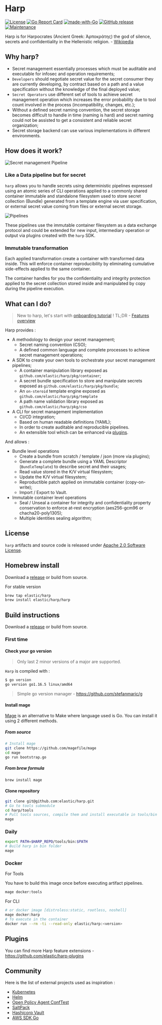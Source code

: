 # Harp

[![License](https://img.shields.io/badge/License-Apache%202.0-blue.svg)](https://opensource.org/licenses/Apache-2.0)
[![Go Report Card](https://goreportcard.com/badge/github.com/elastic/harp)](https://goreportcard.com/report/github.com/elastic/harp)
[![made-with-Go](https://img.shields.io/badge/Made%20with-Go-1f425f.svg)](http://golang.org)
[![GitHub release](https://img.shields.io/github/release/elastic/harp.svg)](https://github.com/elastic/harp/releases/)
[![Maintenance](https://img.shields.io/badge/Maintained%3F-yes-green.svg)](https://github.com/elastic/harp/graphs/commit-activity)

Harp is for Harpocrates (Ancient Greek: Ἁρποκράτης) the god of silence, secrets
and confidentiality in the Hellenistic religion. - [Wikipedia](https://en.wikipedia.org/wiki/Harpocrates)

## Why harp?

* Secret management essentially processes which must be auditable and
  executable for infosec and operation requirements;
* `Developers` should negotiate secret value for the secret consumer they are
  currently developing, by contract based on a path and a value specification
  without the knowledge of the final deployed value;
* `Secret Operators` use different set of tools to achieve secret
  management operation which increases the error probability due to tool count
  involved in the process (incompatibility, changes, etc.);
* Without a defined secret naming convention, the secret storage becomes difficult to
  handle in time (naming is hard) and secret naming could not be assisted to
  get a consistent and reliable secret organization;
* Secret storage backend can use various implementations in different environments.

## How does it work?

![Secret management Pipeline](docs/harp/img/SM-HARP-PIPELINE.png)

### Like a Data pipeline but for secret

`harp` allows you to handle secrets using deterministic pipelines expressed
using an atomic series of CLI operations applied to a commonly shared container
immutable and standalone filesystem used to store secret collection (Bundle)
generated from a template engine via user specification, or external secret
value coming from files or external secret storage.

![Pipelines](docs/harp/img/SM-HARP.png)

These pipelines use the immutable container filesystem as a data exchange
protocol and could be extended for new input, intermediary operation or output
via plugins created with the `harp` SDK.

### Immutable transformation

Each applied transformation create a container with transformed data inside.
This will enforce container reproducibility by eliminating cumulative
side-effects applied to the same container.

The container handles for you the confidentiality and integrity protection applied
to the secret collection stored inside and manipulated by copy during the
pipeline execution.

## What can I do?

> New to harp, let's start with [onboarding tutorial](samples/onboarding/README.md) !
> TL;DR - [Features overview](FEATURES.md)

Harp provides :

* A methodology to design your secret management;
  * Secret naming convention (CSO);
  * A defined common language and complete processes to achieve secret management
    operations;
* A SDK to create your own tools to orchestrate your secret management pipelines;
  * A container manipulation library exposed as `github.com/elastic/harp/pkg/container`;
  * A secret bundle specification to store and manipulate secrets exposed as `github.com/elastic/harp/pkg/bundle`;
  * An `on-steroid` template engine exposed as `github.com/elastic/harp/pkg/template`
  * A path name validation library exposed as `github.com/elastic/harp/pkg/cso`
* A CLI for secret management implementation
  * CI/CD integration;
  * Based on human readable definitions (YAML);
  * In order to create auditable and reproducible pipelines.
  * An extensible tool which can be enhanced via [plugins](https://github.com/elastic/harp-plugins).

And allows :

* Bundle level operations
  * Create a bundle from scratch / template / json (more via plugins);
  * Generate a complete bundle using a YAML Descriptor (`BundleTemplate`) to describe secret and their usages;
  * Read value stored in the K/V virtual filesystem;
  * Update the K/V virtual filesystem;
  * Reproductible patch applied on immutable container (copy-on-write);
  * Import / Export to Vault.
* Immutable container level operations
  * Seal / Unseal a container for integrity and confidentiality property conservation
    to enforce at-rest encryption (aes256-gcm96 or chacha20-poly1305);
  * Multiple identities sealing algorithm;

## License

`harp` artifacts and source code is released under [Apache 2.0 Software License](LICENSE).

## Homebrew install

Download a [release](https://github.com/elastic/harp/releases) or build from source.

For stable version

```sh
brew tap elastic/harp
brew install elastic/harp/harp
```

## Build instructions

Download a [release](https://github.com/elastic/harp/releases) or build from source.

### First time

#### Check your go version

> Only last 2 minor versions of a major are supported.

`Harp` is compiled with :

```sh
$ go version
go version go1.16.5 linux/amd64
```

> Simple go version manager - <https://github.com/stefanmaric/g>

#### Install mage

[Mage](https://magefile.org/) is an alternative to Make where language used is Go.
You can install it using 2 different methods.

##### From source

```sh
# Install mage
git clone https://github.com/magefile/mage
cd mage
go run bootstrap.go
```

##### From brew formula

```sh
brew install mage
```

#### Clone repository

```sh
git clone git@github.com:elastic/harp.git
# Go to tools submodule
cd harp/tools
# Pull tools sources, compile them and install executable in tools/bin
mage
```

### Daily

```sh
export PATH=$HARP_REPO/tools/bin:$PATH
# Build harp in bin folder
mage
```

### Docker

For Tools

You have to build this image once before executing artifact pipelines.

```sh
mage docker:tools
```

For CLI

```sh
# or docker image [distroless:static, rootless, noshell]
mage docker:harp
# To execute in the container
docker run --rm -ti --read-only elastic/harp:<version>
```

## Plugins

You can find more Harp feature extensions - <https://github.com/elastic/harp-plugins>

## Community

Here is the list of external projects used as inspiration :

* [Kubernetes](https://github.com/kubernetes/)
* [Helm](https://github.com/helm/)
* [Open Policy Agent ConfTest](https://github.com/open-policy-agent/conftest)
* [SaltPack](https://github.com/keybase/saltpack)
* [Hashicorp Vault](https://github.com/hashicorp/vault)
* [AWS SDK Go](https://github.com/aws/aws-sdk-go)
